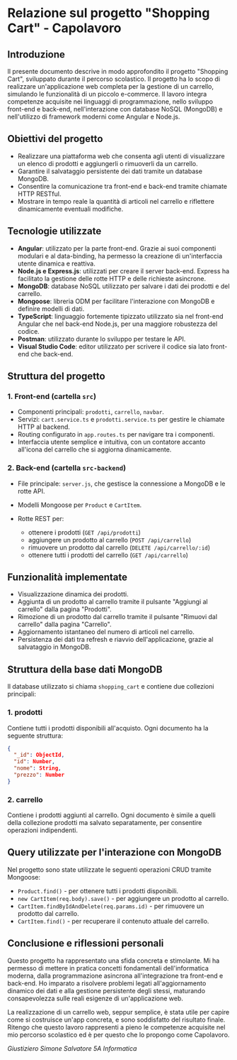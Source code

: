 # Relazione sul progetto "Shopping Cart" - Capolavoro

## Introduzione

Il presente documento descrive in modo approfondito il progetto "Shopping Cart", sviluppato durante il percorso scolastico. Il progetto ha lo scopo di realizzare un'applicazione web completa per la gestione di un carrello, simulando le funzionalità di un piccolo e-commerce. Il lavoro integra competenze acquisite nei linguaggi di programmazione, nello sviluppo front-end e back-end, nell'interazione con database NoSQL (MongoDB) e nell'utilizzo di framework moderni come Angular e Node.js.

## Obiettivi del progetto

* Realizzare una piattaforma web che consenta agli utenti di visualizzare un elenco di prodotti e aggiungerli o rimuoverli da un carrello.
* Garantire il salvataggio persistente dei dati tramite un database MongoDB.
* Consentire la comunicazione tra front-end e back-end tramite chiamate HTTP RESTful.
* Mostrare in tempo reale la quantità di articoli nel carrello e riflettere dinamicamente eventuali modifiche.

## Tecnologie utilizzate

* **Angular**: utilizzato per la parte front-end. Grazie ai suoi componenti modulari e al data-binding, ha permesso la creazione di un'interfaccia utente dinamica e reattiva.
* **Node.js e Express.js**: utilizzati per creare il server back-end. Express ha facilitato la gestione delle rotte HTTP e delle richieste asincrone.
* **MongoDB**: database NoSQL utilizzato per salvare i dati dei prodotti e del carrello.
* **Mongoose**: libreria ODM per facilitare l'interazione con MongoDB e definire modelli di dati.
* **TypeScript**: linguaggio fortemente tipizzato utilizzato sia nel front-end Angular che nel back-end Node.js, per una maggiore robustezza del codice.
* **Postman**: utilizzato durante lo sviluppo per testare le API.
* **Visual Studio Code**: editor utilizzato per scrivere il codice sia lato front-end che back-end.

## Struttura del progetto

### 1. Front-end (cartella `src`)

* Componenti principali: `prodotti`, `carrello`, `navbar`.
* Servizi: `cart.service.ts` e `prodotti.service.ts` per gestire le chiamate HTTP al backend.
* Routing configurato in `app.routes.ts` per navigare tra i componenti.
* Interfaccia utente semplice e intuitiva, con un contatore accanto all'icona del carrello che si aggiorna dinamicamente.

### 2. Back-end (cartella `src-backend`)

* File principale: `server.js`, che gestisce la connessione a MongoDB e le rotte API.
* Modelli Mongoose per `Product` e `CartItem`.
* Rotte REST per:

  * ottenere i prodotti (`GET /api/prodotti`)
  * aggiungere un prodotto al carrello (`POST /api/carrello`)
  * rimuovere un prodotto dal carrello (`DELETE /api/carrello/:id`)
  * ottenere tutti i prodotti del carrello (`GET /api/carrello`)

## Funzionalità implementate

* Visualizzazione dinamica dei prodotti.
* Aggiunta di un prodotto al carrello tramite il pulsante "Aggiungi al carrello" dalla pagina "Prodotti".
* Rimozione di un prodotto dal carrello tramite il pulsante "Rimuovi dal carrello" dalla pagina "Carrello".
* Aggiornamento istantaneo del numero di articoli nel carrello.
* Persistenza dei dati tra refresh e riavvio dell'applicazione, grazie al salvataggio in MongoDB.

## Struttura della base dati MongoDB

Il database utilizzato si chiama `shopping_cart` e contiene due collezioni principali:

### 1. prodotti

Contiene tutti i prodotti disponibili all'acquisto. Ogni documento ha la seguente struttura:

```json
{
  "_id": ObjectId,
  "id": Number,
  "nome": String,
  "prezzo": Number
}
```

### 2. carrello

Contiene i prodotti aggiunti al carrello. Ogni documento è simile a quelli della collezione prodotti ma salvato separatamente, per consentire operazioni indipendenti.

## Query utilizzate per l'interazione con MongoDB

Nel progetto sono state utilizzate le seguenti operazioni CRUD tramite Mongoose:

* `Product.find()` - per ottenere tutti i prodotti disponibili.
* `new CartItem(req.body).save()` - per aggiungere un prodotto al carrello.
* `CartItem.findByIdAndDelete(req.params.id)` - per rimuovere un prodotto dal carrello.
* `CartItem.find()` - per recuperare il contenuto attuale del carrello.

## Conclusione e riflessioni personali

Questo progetto ha rappresentato una sfida concreta e stimolante. Mi ha permesso di mettere in pratica concetti fondamentali dell'informatica moderna, dalla programmazione asincrona all'integrazione tra front-end e back-end. Ho imparato a risolvere problemi legati all'aggiornamento dinamico dei dati e alla gestione persistente degli stessi, maturando consapevolezza sulle reali esigenze di un'applicazione web.

La realizzazione di un carrello web, seppur semplice, è stata utile per capire come si costruisce un'app concreta, e sono soddisfatto del risultato finale. Ritengo che questo lavoro rappresenti a pieno le competenze acquisite nel mio percorso scolastico ed è per questo che lo propongo come Capolavoro.


*Giustiziero Simone Salvatore*
*5A Informatica*
